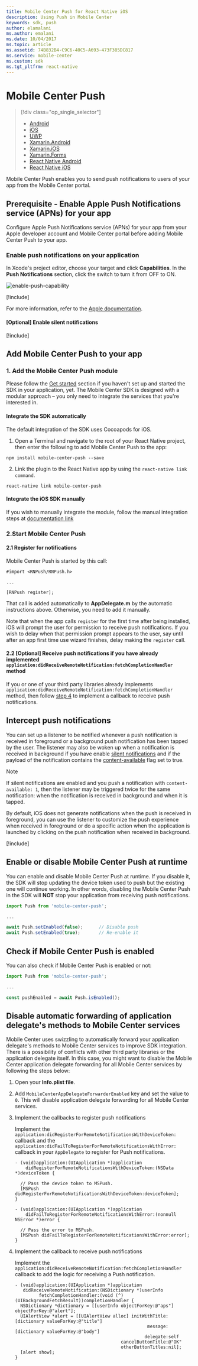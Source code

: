 ```yaml
---
title: Mobile Center Push for React Native iOS
description: Using Push in Mobile Center
keywords: sdk, push
author: elamalani
ms.author: emalani
ms.date: 10/04/2017
ms.topic: article
ms.assetid: 74B832B4-C9C6-40C5-A693-473F385DC817
ms.service: mobile-center
ms.custom: sdk
ms.tgt_pltfrm: react-native
---
```


# Mobile Center Push

> [!div class="op_single_selector"]
> * [Android](android.md)
> * [iOS](ios.md)
> * [UWP](uwp.md)
> * [Xamarin.Android](xamarin-android.md)
> * [Xamarin.iOS](xamarin-ios.md)
> * [Xamarin.Forms](xamarin-forms.md)
> * [React Native Android](react-native-android.md)
> * [React Native iOS](react-native-ios.md)

Mobile Center Push enables you to send push notifications to users of your app from the Mobile Center portal.

## Prerequisite - Enable Apple Push Notifications service (APNs) for your app

Configure Apple Push Notifications service (APNs) for your app from your Apple developer account and Mobile Center portal before adding Mobile Center Push to your app.

### Enable push notifications on your application

 In Xcode's project editor, choose your target and click **Capabilities**. In the **Push Notifications** section, click the switch to turn it from OFF to ON.

![enable-push-capability](images/ios-enable-push-capability.png)

[!include[](apns-setup.md)]

For more information, refer to the [Apple documentation](http://help.apple.com/xcode/mac/current/#/dev11b059073).

#### [Optional] Enable silent notifications

[!include[](ios-enable-silent-notifications.md)]

## Add Mobile Center Push to your app

### 1. Add the Mobile Center Push module

Please follow the [Get started](~/sdk/getting-started/react-native.md) section if you haven't set up and started the SDK in your application, yet.
The Mobile Center SDK is designed with a modular approach – you only need to integrate the services that you're interested in.

#### Integrate the SDK automatically

The default integration of the SDK uses Cocoapods for iOS.

1. Open a Terminal and navigate to the root of your React Native project, then enter the following to add Mobile Center Push to the app:

  ```
  npm install mobile-center-push --save
  ```

2. Link the plugin to the React Native app by using the `react-native link command`.

  ```
  react-native link mobile-center-push
  ```

#### Integrate the iOS SDK manually

If you wish to manually integrate the module, follow the manual integration steps at [documentation link](~/sdk/getting-started/react-native.md#32-ios-only-integrate-the-ios-sdk-manually)

### 2.Start Mobile Center Push

#### 2.1 Register for notifications

Mobile Center Push is started by this call:

  ```objc
  #import <RNPush/RNPush.h>

  ...

  [RNPush register];
  ```

That call is added automatically to **AppDelegate.m** by the automatic instructions above. Otherwise, you need to add it manually.

Note that when the app calls `register` for the first time after being installed, iOS will prompt the user for permission to receive push notifications. If you wish to delay when that permission prompt appears to the user, say until after an app first time use wizard finishes, delay making the `register` call.

#### 2.2 [Optional] Receive push notifications if you have already implemented `application:didReceiveRemoteNotification:fetchCompletionHandler` method

If you or one of your third party libraries already implements `application:didReceiveRemoteNotification:fetchCompletionHandler` method, then follow [step 4](#disable-automatic-forwarding-of-application-delegates-methods-to-mobile-center-services) to implement a callback to receive push notifications.

## Intercept push notifications

You can set up a listener to be notified whenever a push notification is received in foreground or a background push notification has been tapped by the user. The listener may also be woken up when a notification is received in background if you have enable [silent notifications](#optional-enable-silent-notifications) and if the payload of the notification contains the [content-available](~/push/index.md#custom-data-in-your-notifications) flag set to true.

>[!NOTE]
>If silent notifications are enabled and you push a notification with `content-available: 1`, then the listener may be triggered twice for the same notification: when the notification is received in background and when it is tapped.

By default, iOS does not generate notifications when the push is received in foreground, you can use the listener to customize the push experience when received in foreground or do a specific action when the application is launched by clicking on the push notification when received in background.

[!include[](react-native-listener.md)]

## Enable or disable Mobile Center Push at runtime

You can enable and disable Mobile Center Push at runtime. If you disable it, the SDK will stop updating the device token used to push but the existing one will continue working. In other words, disabling the Mobile Center Push in the SDK will **NOT** stop your application from receiving push notifications.

  ```javascript
  import Push from 'mobile-center-push';

  ...

  await Push.setEnabled(false);      // Disable push
  await Push.setEnabled(true);       // Re-enable it
  ```

## Check if Mobile Center Push is enabled

You can also check if Mobile Center Push is enabled or not:

  ```javascript
  import Push from 'mobile-center-push';

  ...

  const pushEnabled = await Push.isEnabled();
  ```

## Disable automatic forwarding of application delegate's methods to Mobile Center services

Mobile Center uses swizzling to automatically forward your application delegate's methods to Mobile Center services to improve SDK integration. There is a possibility of conflicts with other third party libraries or the application delegate itself. In this case, you might want to disable the Mobile Center application delegate forwarding for all Mobile Center services by following the steps below:

1. Open your **Info.plist file**.
2. Add `MobileCenterAppDelegateForwarderEnabled` key and set the value to `0`. This will disable application delegate forwarding for all Mobile Center services.
3. Implement the callbacks to register push notifications

    Implement the `application:didRegisterForRemoteNotificationsWithDeviceToken:` callback and the `application:didFailToRegisterForRemoteNotificationsWithError:` callback in your `AppDelegate` to register for Push notifications.

    ```objc
    - (void)application:(UIApplication *)application
        didRegisterForRemoteNotificationsWithDeviceToken:(NSData *)deviceToken {

      // Pass the device token to MSPush.
      [MSPush didRegisterForRemoteNotificationsWithDeviceToken:deviceToken];
    }

    - (void)application:(UIApplication *)application
        didFailToRegisterForRemoteNotificationsWithError:(nonnull NSError *)error {

      // Pass the error to MSPush.
      [MSPush didFailToRegisterForRemoteNotificationsWithError:error];
    }
    ```

4. Implement the callback to receive push notifications

    Implement the `application:didReceiveRemoteNotification:fetchCompletionHandler` callback to add the logic for receiving a Push notification.

    ```objc
    - (void)application:(UIApplication *)application
       didReceiveRemoteNotification:(NSDictionary *)userInfo
             fetchCompletionHandler:(void (^)(UIBackgroundFetchResult))completionHandler {
      NSDictionary *dictionary = [[userInfo objectForKey:@"aps"] objectForKey:@"alert"];
      UIAlertView *alert = [[UIAlertView alloc] initWithTitle:[dictionary valueForKey:@"title"]
                                                      message:[dictionary valueForKey:@"body"]
                                                     delegate:self
                                            cancelButtonTitle:@"OK"
                                            otherButtonTitles:nil];
      [alert show];
    }
    ```
